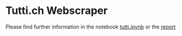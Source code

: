 # Tutti.ch Webscraper

Please find further information in the notebook [tutti.ipynb](https://github.com/lukasreber/wdb_scraper/blob/main/tutti.ipynb) or the [report](https://github.com/lukasreber/wdb_scraper/blob/main/report.md)
